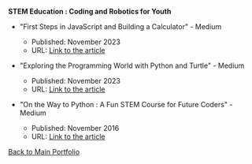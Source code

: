 **STEM Education : Coding and Robotics for Youth**

- "First Steps in JavaScript and Building a Calculator" - Medium
  - Published: November 2023
  - URL: [Link to the article](https://medium.com/@larbi-ouiyzme/first-steps-in-javascript-and-building-a-calculator-07a16a25a18f)

- "Exploring the Programming World with Python and Turtle" - Medium
  - Published: November 2023
  - URL: [Link to the article](https://medium.com/@larbi-ouiyzme/exploring-the-programming-world-with-python-and-turtle-9cc7da096528)

- "On the Way to Python : A Fun STEM Course for Future Coders" - Medium
  - Published: November 2016
  - URL: [Link to the article](https://medium.com/@larbi-ouiyzme/on-the-way-to-python-a-fun-stem-course-for-future-coders-ae6f89d68d05)

[Back to Main Portfolio](./README.md)
